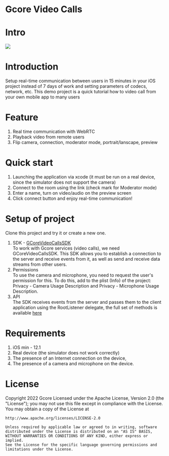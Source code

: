
# Gcore Video Calls

# Intro
<img src="/gif/videocalls ios.gif"/>

# Introduction  
Setup real-time communication between users  in 15 minutes in your iOS project instead of 7 days of work and setting parameters of codecs, network, etc. This demo project is a quick tutorial how to video call from your own mobile app to many users  

# Feature

1. Real time communication with WebRTC   
2. Playback video from remote users  
3. Flip camera, connection, moderator mode, portrait/lanscape, preview  

# Quick start  
1. Launching the application via xcode (it must be run on a real device, since the simulator does not support the camera)  
2. Сonnect to the room using the link (check mark for Moderator mode)  
3. Enter a name, turn on video/audio on the preview screen  
4. Click connect button and enjoy real-time communication!  

# Setup of project  
Clone this project and try it or create a new one.

1. SDK - [GCoreVideoCallsSDK](https://bitbucket.gcore.lu/projects/VP/repos/ios_video_calls/browse/description_GCoreVideoCallsSDK.md?at=v1.0.1)   
To work with Gcore services (video calls), we need GCoreVideoCallsSDK. This SDK allows you to establish a connection to the server and receive events from it, as well as send and receive data streams from other users.
2. Permissions  
To use the camera and microphone, you need to request the user's permission for this. To do this, add to the plist (Info) of the project: Privacy - Camera Usage Description and Privacy - Microphone Usage Description.
3. API   
The SDK receives events from the server and passes them to the client application using the RootListener delegate, the full set of methods is available [here](https://bitbucket.gcore.lu/projects/VP/repos/ios_video_calls/browse/description_GCoreVideoCallsSDK.md?at=v1.0.1)

# Requirements

1. iOS min - 12.1
2. Real device (the simulator does not work correctly)
3. The presence of an Internet connection on the device,
4. The presence of a camera and microphone on the device.

# License
Copyright 2022 Gcore Licensed under the Apache License, Version 2.0 (the "License"); you may not use this file except in compliance with the License. You may obtain a copy of the License at


    http://www.apache.org/licenses/LICENSE-2.0

    Unless required by applicable law or agreed to in writing, software
    distributed under the License is distributed on an "AS IS" BASIS,
    WITHOUT WARRANTIES OR CONDITIONS OF ANY KIND, either express or implied.
    See the License for the specific language governing permissions and
    limitations under the License.
